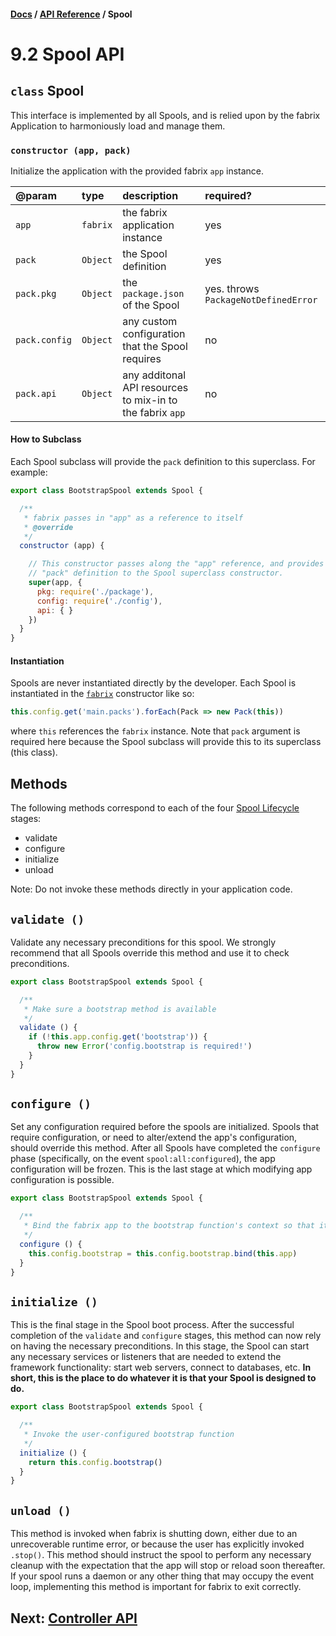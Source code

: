 #### [Docs](../../) / [API Reference](./) / Spool

# 9.2 Spool API

## `class` Spool

This interface is implemented by all Spools, and is relied upon by the fabrix Application to harmoniously load and manage them.

### `constructor (app, pack)`

Initialize the application with the provided fabrix `app` instance.

| @param | type | description | required? |
|:---|:---|:---|:---|
| `app` | `fabrix` | the fabrix application instance | yes |
| `pack` | `Object` | the Spool definition | yes |
| `pack.pkg` | `Object` | the `package.json` of the Spool | yes. throws `PackageNotDefinedError` |
| `pack.config` | `Object` | any custom configuration that the Spool requires | no |
| `pack.api` | `Object` | any additonal API resources to mix-in to the fabrix `app` | no |

#### How to Subclass

Each Spool subclass will provide the `pack` definition to this superclass. For example:

```js
export class BootstrapSpool extends Spool {

  /**
   * fabrix passes in "app" as a reference to itself
   * @override
   */
  constructor (app) {

    // This constructor passes along the "app" reference, and provides its own custom
    // "pack" definition to the Spool superclass constructor.
    super(app, {
      pkg: require('./package'),
      config: require('./config'),
      api: { }
    })
  }
}
```

#### Instantiation

Spools are never instantiated directly by the developer. Each Spool is instantiated in the [`fabrix`](../fabrix.md) constructor like so:
```js
this.config.get('main.packs').forEach(Pack => new Pack(this))
```
where `this` references the `fabrix` instance. Note that `pack` argument is required here because the Spool subclass will provide this to its superclass (this class).

## Methods

The following methods correspond to each of the four [Spool Lifecycle](./build/spool.md) stages:
- validate
- configure
- initialize
- unload

Note: Do not invoke these methods directly in your application code.

## `validate ()`

Validate any necessary preconditions for this spool. We strongly recommend that all Spools override this method and use it to check preconditions.

```js
export class BootstrapSpool extends Spool {

  /**
   * Make sure a bootstrap method is available
   */
  validate () {
    if (!this.app.config.get('bootstrap')) {
      throw new Error('config.bootstrap is required!')
    }
  }
}
```

## `configure ()`

Set any configuration required before the spools are initialized. Spools that require configuration, or need to alter/extend the app's configuration, should override this method. After all Spools have completed the `configure` phase (specifically, on the event `spool:all:configured`), the app configuration will be frozen. This is the last stage at which modifying app configuration is possible.

```js
export class BootstrapSpool extends Spool {

  /**
   * Bind the fabrix app to the bootstrap function's context so that it can fire events.
   */
  configure () {
    this.config.bootstrap = this.config.bootstrap.bind(this.app)
  }
}
```

## `initialize ()`

This is the final stage in the Spool boot process. After the successful completion of the `validate` and `configure` stages, this method can now rely on having the necessary preconditions. In this stage, the Spool can start any necessary services or listeners that are needed to extend the framework functionality: start web servers, connect to databases, etc. **In short, this is the place to do whatever it is that your Spool is designed to do.**


```js
export class BootstrapSpool extends Spool {

  /**
   * Invoke the user-configured bootstrap function
   */
  initialize () {
    return this.config.bootstrap()
  }
}
```

## `unload ()`

This method is invoked when fabrix is shutting down, either due to an unrecoverable runtime error, or because the user has explicitly invoked `.stop()`. This method should instruct the spool to perform any necessary cleanup with the expectation that the app will stop or reload soon thereafter. If your spool runs a daemon or any other thing that may occupy the event loop, implementing this method is important for fabrix to exit correctly.

## Next: [Controller API](controller.md)

